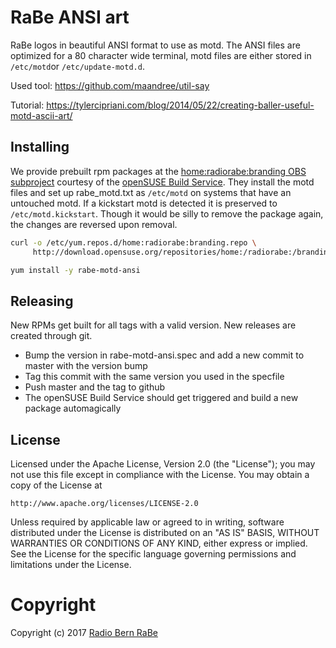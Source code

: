 # RaBe ANSI art
RaBe logos in beautiful ANSI format to use as motd. The ANSI files are optimized for a 80 character wide terminal, motd files are either stored in `/etc/motd`or `/etc/update-motd.d`.

Used tool: https://github.com/maandree/util-say

Tutorial: https://tylercipriani.com/blog/2014/05/22/creating-baller-useful-motd-ascii-art/

## Installing

We provide prebuilt rpm packages at the [home:radiorabe:branding OBS subproject](http://build.opensuse.org/project/show/home:radiorabe:branding)
courtesy of the [openSUSE Build Service](https://build.opensuse.org). They install the 
motd files and set up rabe_motd.txt as `/etc/motd` on systems that have an untouched 
motd. If a kickstart motd is detected it is preserved to `/etc/motd.kickstart`. Though
it would be silly to remove the package again, the changes are reversed upon removal.

```bash
curl -o /etc/yum.repos.d/home:radiorabe:branding.repo \
     http://download.opensuse.org/repositories/home:/radiorabe:/branding/CentOS_7/home:radiorabe:branding.repo

yum install -y rabe-motd-ansi
```

## Releasing

New RPMs get built for all tags with a valid version. New releases are created through git.

* Bump the version in rabe-motd-ansi.spec and add a new commit to master with the version bump
* Tag this commit with the same version you used in the specfile
* Push master and the tag to github
* The openSUSE Build Service should get triggered and build a new package automagically

## License

Licensed under the Apache License, Version 2.0 (the "License");
you may not use this file except in compliance with the License.
You may obtain a copy of the License at

    http://www.apache.org/licenses/LICENSE-2.0

Unless required by applicable law or agreed to in writing, software
distributed under the License is distributed on an "AS IS" BASIS,
WITHOUT WARRANTIES OR CONDITIONS OF ANY KIND, either express or implied.
See the License for the specific language governing permissions and
limitations under the License.

# Copyright

Copyright (c) 2017 [Radio Bern RaBe](http://rabe.ch)
